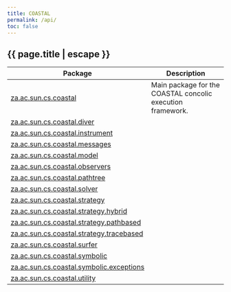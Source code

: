 ```yaml
---
title: COASTAL
permalink: /api/
toc: false
---
```


<section class="sidebar">
</section>
<section class="main">
<h1>{{ page.title | escape }}</h1>
<table class="packages">
<thead>
<tr>
<th>
Package</th>
<th>
Description</th>
</tr>
</thead>
<tbody>
<tr>
<td>
<a href="{{ '/api/za.ac.sun.cs.coastal/' | relative_url }}">za.ac.sun.cs.coastal</a></td>
<td>
Main package for the COASTAL concolic execution framework.</td>
</tr>
<tr>
<td>
<a href="{{ '/api/za.ac.sun.cs.coastal.diver/' | relative_url }}">za.ac.sun.cs.coastal.diver</a></td>
<td>
</td>
</tr>
<tr>
<td>
<a href="{{ '/api/za.ac.sun.cs.coastal.instrument/' | relative_url }}">za.ac.sun.cs.coastal.instrument</a></td>
<td>
</td>
</tr>
<tr>
<td>
<a href="{{ '/api/za.ac.sun.cs.coastal.messages/' | relative_url }}">za.ac.sun.cs.coastal.messages</a></td>
<td>
</td>
</tr>
<tr>
<td>
<a href="{{ '/api/za.ac.sun.cs.coastal.model/' | relative_url }}">za.ac.sun.cs.coastal.model</a></td>
<td>
</td>
</tr>
<tr>
<td>
<a href="{{ '/api/za.ac.sun.cs.coastal.observers/' | relative_url }}">za.ac.sun.cs.coastal.observers</a></td>
<td>
</td>
</tr>
<tr>
<td>
<a href="{{ '/api/za.ac.sun.cs.coastal.pathtree/' | relative_url }}">za.ac.sun.cs.coastal.pathtree</a></td>
<td>
</td>
</tr>
<tr>
<td>
<a href="{{ '/api/za.ac.sun.cs.coastal.solver/' | relative_url }}">za.ac.sun.cs.coastal.solver</a></td>
<td>
</td>
</tr>
<tr>
<td>
<a href="{{ '/api/za.ac.sun.cs.coastal.strategy/' | relative_url }}">za.ac.sun.cs.coastal.strategy</a></td>
<td>
</td>
</tr>
<tr>
<td>
<a href="{{ '/api/za.ac.sun.cs.coastal.strategy.hybrid/' | relative_url }}">za.ac.sun.cs.coastal.strategy.hybrid</a></td>
<td>
</td>
</tr>
<tr>
<td>
<a href="{{ '/api/za.ac.sun.cs.coastal.strategy.pathbased/' | relative_url }}">za.ac.sun.cs.coastal.strategy.pathbased</a></td>
<td>
</td>
</tr>
<tr>
<td>
<a href="{{ '/api/za.ac.sun.cs.coastal.strategy.tracebased/' | relative_url }}">za.ac.sun.cs.coastal.strategy.tracebased</a></td>
<td>
</td>
</tr>
<tr>
<td>
<a href="{{ '/api/za.ac.sun.cs.coastal.surfer/' | relative_url }}">za.ac.sun.cs.coastal.surfer</a></td>
<td>
</td>
</tr>
<tr>
<td>
<a href="{{ '/api/za.ac.sun.cs.coastal.symbolic/' | relative_url }}">za.ac.sun.cs.coastal.symbolic</a></td>
<td>
</td>
</tr>
<tr>
<td>
<a href="{{ '/api/za.ac.sun.cs.coastal.symbolic.exceptions/' | relative_url }}">za.ac.sun.cs.coastal.symbolic.exceptions</a></td>
<td>
</td>
</tr>
<tr>
<td>
<a href="{{ '/api/za.ac.sun.cs.coastal.utility/' | relative_url }}">za.ac.sun.cs.coastal.utility</a></td>
<td>
</td>
</tr>
</tbody>
</table>
</section>
